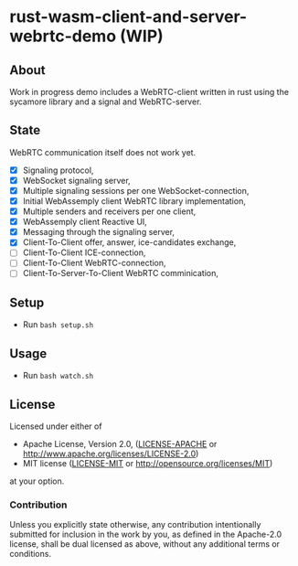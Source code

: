 # rust-wasm-client-and-server-webrtc-demo (WIP)

## About

Work in progress demo includes a WebRTC-client written in rust using the sycamore library and a signal and WebRTC-server.

## State

WebRTC communication itself does not work yet.

- [x] Signaling protocol,
- [x] WebSocket signaling server,
- [x] Multiple signaling sessions per one WebSocket-connection,
- [x] Initial WebAssemply client WebRTC library implementation,
- [x] Multiple senders and receivers per one client,
- [x] WebAssemply client Reactive UI,
- [x] Messaging through the signaling server,
- [x] Client-To-Client offer, answer, ice-candidates exchange,
- [ ] Client-To-Client ICE-connection,
- [ ] Client-To-Client WebRTC-connection,
- [ ] Client-To-Server-To-Client WebRTC comminication,

## Setup

* Run `bash setup.sh`

## Usage

* Run `bash watch.sh`

## License

Licensed under either of

* Apache License, Version 2.0,
  ([LICENSE-APACHE](LICENSE-APACHE) or http://www.apache.org/licenses/LICENSE-2.0)
* MIT license ([LICENSE-MIT](LICENSE-MIT) or http://opensource.org/licenses/MIT)

at your option.

### Contribution

Unless you explicitly state otherwise, any contribution intentionally submitted
for inclusion in the work by you, as defined in the Apache-2.0 license,
shall be dual licensed as above, without any
additional terms or conditions.

